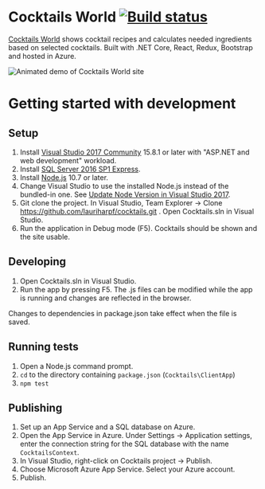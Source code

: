 # Cocktails World [![Build status](https://ci.appveyor.com/api/projects/status/0ipfl0ib704h2s8o?svg=true)](https://ci.appveyor.com/project/lauriharpf/cocktails)

[Cocktails World](http://www.cocktailsworld.eu/) shows cocktail recipes and calculates needed ingredients based on selected cocktails. Built with .NET Core, React, Redux, Bootstrap and hosted in Azure.

![Animated demo of Cocktails World site](https://raw.githubusercontent.com/lauriharpf/cocktails/master/readme_demo.gif)

# Getting started with development

## Setup

1. Install [Visual Studio 2017 Community](https://www.visualstudio.com/downloads/) 15.8.1 or later with "ASP.NET and web development" workload.
2. Install [SQL Server 2016 SP1 Express](https://www.microsoft.com/en-us/sql-server/sql-server-downloads).
3. Install [Node.js](https://nodejs.org/en/) 10.7 or later.
4. Change Visual Studio to use the installed Node.js instead of the bundled-in one. See [Update Node Version in Visual Studio 2017](https://stackoverflow.com/a/43850262/843984).
5. Git clone the project. In Visual Studio, Team Explorer -> Clone https://github.com/lauriharpf/cocktails.git . Open Cocktails.sln in Visual Studio.
6. Run the application in Debug mode (F5). Cocktails should be shown and the site usable.

## Developing

1. Open Cocktails.sln in Visual Studio.
2. Run the app by pressing F5. The .js files can be modified while the app is running and changes are reflected in the browser.

Changes to dependencies in package.json take effect when the file is saved.

## Running tests

1. Open a Node.js command prompt.
2. `cd` to the directory containing `package.json` (`Cocktails\ClientApp`)
3. `npm test`

## Publishing

1. Set up an App Service and a SQL database on Azure.
2. Open the App Service in Azure. Under Settings -> Application settings, enter the connection string for the SQL database with the name `CocktailsContext`.
3. In Visual Studio, right-click on Cocktails project -> Publish.
4. Choose Microsoft Azure App Service. Select your Azure account.
5. Publish.